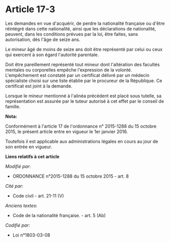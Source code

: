 # Article 17-3

Les demandes en vue d'acquérir, de perdre la nationalité française ou d'être réintégré dans cette nationalité, ainsi que les
déclarations de nationalité, peuvent, dans les conditions prévues par la loi, être faites, sans autorisation, dès l'âge de
seize ans.

Le mineur âgé de moins de seize ans doit être représenté par celui ou ceux qui exercent à son égard l'autorité parentale.

Doit être pareillement représenté tout mineur dont l'altération des facultés mentales ou corporelles empêche l'expression de
la volonté. L'empêchement est constaté par un certificat délivré par un médecin spécialiste choisi sur une liste établie par
le procureur de la République. Ce certificat est joint à la demande.

Lorsque le mineur mentionné à l'alinéa précédent est placé sous tutelle, sa représentation est assurée par le tuteur autorisé
à cet effet par le conseil de famille.

**Nota:**

Conformément à l'article 17 de l'ordonnance n° 2015-1288 du 15 octobre 2015, le présent article entre en vigueur le 1er
janvier 2016.

Toutefois il est applicable aux administrations légales en cours au jour de son entrée en vigueur.

**Liens relatifs à cet article**

_Modifié par_:

  - ORDONNANCE n°2015-1288 du 15 octobre 2015 - art. 8

_Cité par_:

  - Code civil - art. 21-11 (V)

_Anciens textes_:

  - Code de la nationalité française. - art. 5 (Ab)

_Codifié par_:

  - Loi n°1803-03-08
